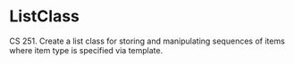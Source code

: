 # ListClass
CS 251. Create a list class for storing and manipulating sequences of items where item type is specified via template.
